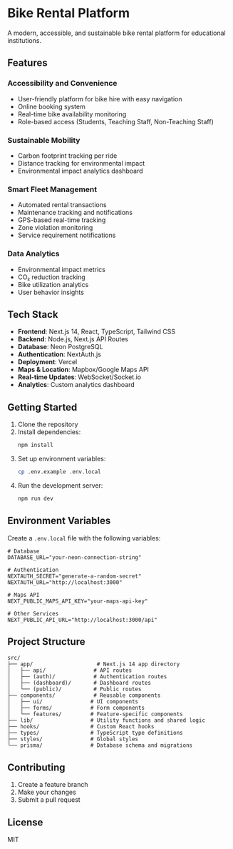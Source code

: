 # Bike Rental Platform

A modern, accessible, and sustainable bike rental platform for educational institutions.

## Features

### Accessibility and Convenience
- User-friendly platform for bike hire with easy navigation
- Online booking system
- Real-time bike availability monitoring
- Role-based access (Students, Teaching Staff, Non-Teaching Staff)

### Sustainable Mobility
- Carbon footprint tracking per ride
- Distance tracking for environmental impact
- Environmental impact analytics dashboard

### Smart Fleet Management
- Automated rental transactions
- Maintenance tracking and notifications
- GPS-based real-time tracking
- Zone violation monitoring
- Service requirement notifications

### Data Analytics
- Environmental impact metrics
- CO₂ reduction tracking
- Bike utilization analytics
- User behavior insights

## Tech Stack

- **Frontend**: Next.js 14, React, TypeScript, Tailwind CSS
- **Backend**: Node.js, Next.js API Routes
- **Database**: Neon PostgreSQL
- **Authentication**: NextAuth.js
- **Deployment**: Vercel
- **Maps & Location**: Mapbox/Google Maps API
- **Real-time Updates**: WebSocket/Socket.io
- **Analytics**: Custom analytics dashboard

## Getting Started

1. Clone the repository
2. Install dependencies:
   ```bash
   npm install
   ```
3. Set up environment variables:
   ```bash
   cp .env.example .env.local
   ```
4. Run the development server:
   ```bash
   npm run dev
   ```

## Environment Variables

Create a `.env.local` file with the following variables:

```env
# Database
DATABASE_URL="your-neon-connection-string"

# Authentication
NEXTAUTH_SECRET="generate-a-random-secret"
NEXTAUTH_URL="http://localhost:3000"

# Maps API
NEXT_PUBLIC_MAPS_API_KEY="your-maps-api-key"

# Other Services
NEXT_PUBLIC_API_URL="http://localhost:3000/api"
```

## Project Structure

```
src/
├── app/                    # Next.js 14 app directory
│   ├── api/               # API routes
│   ├── (auth)/            # Authentication routes
│   ├── (dashboard)/       # Dashboard routes
│   └── (public)/          # Public routes
├── components/            # Reusable components
│   ├── ui/               # UI components
│   ├── forms/            # Form components
│   └── features/         # Feature-specific components
├── lib/                  # Utility functions and shared logic
├── hooks/                # Custom React hooks
├── types/                # TypeScript type definitions
├── styles/               # Global styles
└── prisma/               # Database schema and migrations
```

## Contributing

1. Create a feature branch
2. Make your changes
3. Submit a pull request

## License

MIT 